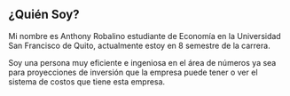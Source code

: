 ## ¿Quién Soy?

Mi nombre es Anthony Robalino estudiante de Economía en la Universidad San Francisco de Quito, actualmente estoy en 8 semestre de la carrera.

Soy una persona muy eficiente e ingeniosa en el área de números ya sea para proyecciones de inversión que la empresa puede tener o ver el sistema de costos que tiene esta empresa.


